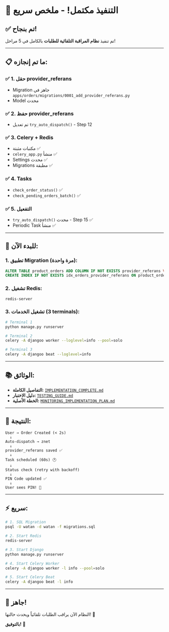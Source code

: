 # 🎉 التنفيذ مكتمل! - ملخص سريع

## ✅ تم بنجاح!

تم تنفيذ **نظام المراقبة التلقائية للطلبات** بالكامل في 5 مراحل!

---

## 📋 ما تم إنجازه:

### ✅ 1. حقل provider_referans
- Migration جاهز في `apps/orders/migrations/0001_add_provider_referans.py`
- Model محدث

### ✅ 2. حفظ provider_referans
- تم تعديل `try_auto_dispatch()` - Step 12

### ✅ 3. Celery + Redis
- مكتبات مثبتة ✅
- `celery_app.py` منشأ ✅
- Settings محدث ✅
- Migrations مطبقة ✅

### ✅ 4. Tasks
- `check_order_status()` ✅
- `check_pending_orders_batch()` ✅

### ✅ 5. التفعيل
- `try_auto_dispatch()` محدث - Step 15 ✅
- Periodic Task منشأ ✅

---

## 🚀 للبدء الآن:

### 1. تطبيق Migration (مرة واحدة):
```sql
ALTER TABLE product_orders ADD COLUMN IF NOT EXISTS provider_referans VARCHAR(255);
CREATE INDEX IF NOT EXISTS idx_orders_provider_referans ON product_orders(provider_referans);
```

### 2. تشغيل Redis:
```bash
redis-server
```

### 3. تشغيل الخدمات (3 terminals):
```bash
# Terminal 1
python manage.py runserver

# Terminal 2
celery -A djangoo worker --loglevel=info --pool=solo

# Terminal 3
celery -A djangoo beat --loglevel=info
```

---

## 📚 الوثائق:

- **التفاصيل الكاملة:** [`IMPLEMENTATION_COMPLETE.md`](IMPLEMENTATION_COMPLETE.md)
- **دليل الاختبار:** [`TESTING_GUIDE.md`](TESTING_GUIDE.md)
- **الخطة الأصلية:** [`MONITORING_IMPLEMENTATION_PLAN.md`](MONITORING_IMPLEMENTATION_PLAN.md)

---

## 🎯 النتيجة:

```
User → Order Created (< 2s)
  ↓
Auto-dispatch → znet
  ↓
provider_referans saved ✅
  ↓
Task scheduled (60s) 🕐
  ↓
Status check (retry with backoff)
  ↓
PIN Code updated ✅
  ↓
User sees PIN! 🎉
```

---

## ⚡ سريع:

```bash
# 1. SQL Migration
psql -U watan -d watan -f migrations.sql

# 2. Start Redis
redis-server

# 3. Start Django
python manage.py runserver

# 4. Start Celery Worker
celery -A djangoo worker -l info --pool=solo

# 5. Start Celery Beat
celery -A djangoo beat -l info
```

---

## 🎉 جاهز!

النظام الآن يراقب الطلبات تلقائياً ويحدث حالتها! 🚀

**بالتوفيق!** 🎯
